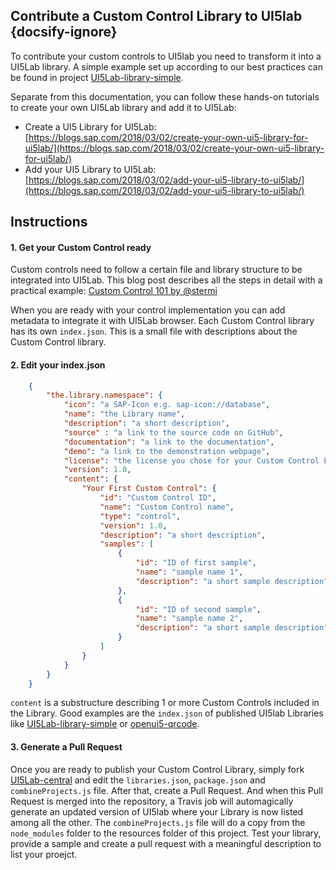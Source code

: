 ## Contribute a Custom Control Library to UI5lab {docsify-ignore}

To contribute your custom controls to UI5lab you need to transform it into a UI5Lab library.
A simple example set up according to our best practices can be found in project [UI5Lab-library-simple](https://github.com/UI5Lab/UI5Lab-library-simple). 

Separate from this documentation, you can follow these hands-on tutorials to create your own UI5Lab library and add it to UI5Lab:
* Create a UI5 Library for UI5Lab: [https://blogs.sap.com/2018/03/02/create-your-own-ui5-library-for-ui5lab/](https://blogs.sap.com/2018/03/02/create-your-own-ui5-library-for-ui5lab/)
* Add your UI5 Library to UI5Lab: [https://blogs.sap.com/2018/03/02/add-your-ui5-library-to-ui5lab/](https://blogs.sap.com/2018/03/02/add-your-ui5-library-to-ui5lab/)

## Instructions

#### 1. Get your Custom Control ready

Custom controls need to follow a certain file and library structure to be integrated into UI5Lab.
This blog post describes all the steps in detail with a practical example:
[Custom Control 101 by @stermi](https://medium.com/@stermi/custom-control-101-sapui5-openui5-tipoftheday-customcontrol-fd51a85bbed3)

When you are ready with your control implementation you can add metadata to integrate it with UI5Lab browser. Each Custom Control library has its own `index.json`. This is a small file with descriptions about the Custom Control library. 

#### 2. Edit your index.json

```json
    {
        "the.library.namespace": {
            "icon": "a SAP-Icon e.g. sap-icon://database",
            "name": "the Library name",
            "description": "a short description",
            "source" : "a link to the source code on GitHub",
            "documentation": "a link to the documentation",
            "demo": "a link to the demonstration webpage",
            "license": "the license you chose for your Custom Control Library e.g. Apache 2.0",
            "version": 1.0,
            "content": {
                "Your First Custom Control": {
                    "id": "Custom Control ID",
                    "name": "Custom Control name",
                    "type": "control",
                    "version": 1.0,
                    "description": "a short description",
                    "samples": [
                        {
                            "id": "ID of first sample",
                            "name": "sample name 1",
                            "description": "a short sample description"
                        },
                        {
                            "id": "ID of second sample",
                            "name": "sample name 2",
                            "description": "a short sample description"
                        }
                    ]
                }
            }
        }
    }
```

`content` is a substructure describing 1 or more Custom Controls included in the Library.
Good examples are the `index.json` of published UI5lab Libraries like [UI5Lab-library-simple](https://github.com/UI5Lab/UI5Lab-library-simple/blob/master/test/ui5lab/geometry/index.json) or [openui5-qrcode](https://github.com/StErMi/openui5-qrcode/blob/master/test/index.json).

#### 3. Generate a Pull Request

Once you are ready to publish your Custom Control Library, simply fork [UI5Lab-central](https://github.com/UI5Lab/UI5Lab-central) and edit the `libraries.json`, `package.json` and `combineProjects.js` file. After that, create a Pull Request. And when this Pull Request is merged into the repository, a Travis job will automagically generate an updated version of UI5lab where your Library is now listed among all the other.
The `combineProjects.js` file will do a copy from the `node_modules` folder to the resources folder of this project. Test your library, provide a sample and create a pull request with a meaningful description to list your proejct.

